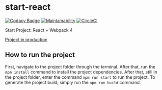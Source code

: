 # start-react

[![Codacy Badge](https://api.codacy.com/project/badge/Grade/4fda8f2199e0424b9f140ae79a8b7fde)](https://www.codacy.com/app/mensones-1/start-react?utm_source=github.com&utm_medium=referral&utm_content=mensonones/start-react&utm_campaign=Badge_Grade)
[![Maintainability](https://api.codeclimate.com/v1/badges/027dbbdbd0f71bd9b046/maintainability)](https://codeclimate.com/github/mensonones/start-react/maintainability)
[![CircleCI](https://circleci.com/gh/mensonones/start-react.svg?style=svg)](https://circleci.com/gh/mensonones/start-react)

Start Project: React + Webpack 4

[Project in production](https://competent-bose-0ca5a3.netlify.com/)

## How to run the project

First, navigate to the project folder through the terminal. After that, run the `npm install` command to install the project dependencies. After that, still in the project folder, enter the command `npm run start` to run the project. To generate the project build, simply run the `npm run build` command.

